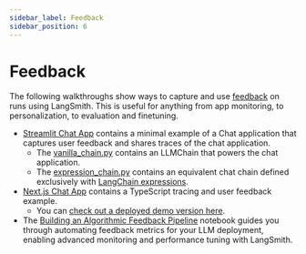 ```yaml
---
sidebar_label: Feedback
sidebar_position: 6 
---
```

# Feedback

The following walkthroughs show ways to capture and use [feedback](https://docs.smith.langchain.com/evaluation/capturing-feedback) on runs using LangSmith. This is useful for anything from app monitoring, to personalization, to evaluation and finetuning.

- [Streamlit Chat App](./streamlit/README.md) contains a minimal example of a Chat application that captures user feedback and shares traces of the chat application.
    - The [vanilla_chain.py](./streamlit/vanilla_chain.py) contains an LLMChain that powers the chat application.
    - The [expression_chain.py](./streamlit/expression_chain.py) contains an equivalent chat chain defined exclusively with [LangChain expressions](https://python.langchain.com/docs/guides/expression_language/). 
- [Next.js Chat App](./nextjs/README.md) contains a TypeScript tracing and user feedback example.
    - You can [check out a deployed demo version here](https://langsmith-cookbook.vercel.app/).
- The [Building an Algorithmic Feedback Pipeline](./algorithmic-feedback/algorithmic_feedback.ipynb) notebook guides you through automating feedback metrics for your LLM deployment, enabling advanced monitoring and performance tuning with LangSmith.